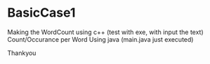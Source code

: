# BasicCase1
 

Making the WordCount using c++ (test with exe, with input the text)
Count/Occurance per Word Using java (main.java just executed)

Thankyou 
